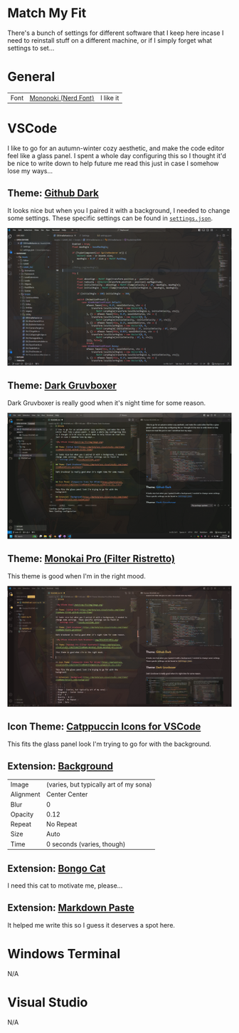 # Match My Fit

There's a bunch of settings for different software that I keep here incase I need to reinstall stuff on a different machine, or if I simply forget what settings to set...

# General

<table>
    <tr>
        <td>Font</td>
        <td><a href="https://github.com/ryanoasis/nerd-fonts/releases/download/v3.2.1/Mononoki.zip">Mononoki (Nerd Font)</a></td>
        <td>I like it</td>
    </tr>
</table>

# VSCode

I like to go for an autumn-winter cozy aesthetic, and make the code editor feel like a glass panel. I spent a whole day configuring this so I thought it'd be nice to write down to help future me read this just in case I somehow lose my ways...

## Theme: [Github Dark](https://marketplace.visualstudio.com/items?itemName=GitHub.github-vscode-theme)

It looks nice but when you I paired it with a background, I needed to change some settings. These specific settings can be found in [```settings.json```](vscode/settings.json).

![My VSCode View](/match-my-fit/img/image.png)

## Theme: [Dark Gruvboxer](https://marketplace.visualstudio.com/items?itemName=Vizora.gruvboxer)

Dark Gruvboxer is really good when it's night time for some reason.

![My VSCode View with Dark Gruvboxer](img/20241010210814.png)

## Theme: [Monokai Pro (Filter Ristretto)](https://marketplace.visualstudio.com/items?itemName=monokai.theme-monokai-pro-vscode)

This theme is good when I'm in the right mood.

![My VSCode View with Monokai Ristretto](img/20241010211354.png)

## Icon Theme: [Catppuccin Icons for VSCode](https://marketplace.visualstudio.com/items?itemName=Catppuccin.catppuccin-vsc-icons)

This fits the glass panel look I'm trying to go for with the background.

## Extension: [Background](https://marketplace.visualstudio.com/items?itemName=Katsute.code-background)

|   |   |
| - | - |
| Image | (varies, but typically art of my sona) |
| Alignment | Center Center |
| Blur | 0 |
| Opacity | 0.12 |
| Repeat | No Repeat |
| Size | Auto |
| Time | 0 seconds (varies, though) |

## Extension: [Bongo Cat](https://marketplace.visualstudio.com/items?itemName=pixl-garden.BongoCat)

I need this cat to motivate me, please...

## Extension: [Markdown Paste](https://marketplace.visualstudio.com/items?itemName=telesoho.vscode-markdown-paste-image)

It helped me write this so I guess it deserves a spot here.

# Windows Terminal

N/A

# Visual Studio

N/A